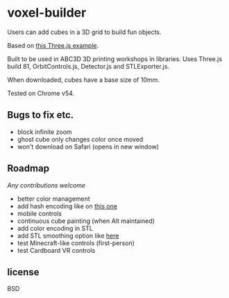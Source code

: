 # voxel-builder

Users can add cubes in a 3D grid to build fun objects. 

Based on [this Three.js example](https://threejs.org/examples/#webgl_interactive_voxelpainter).

Built to be used in ABC3D 3D printing workshops in libraries. 
Uses Three.js build 81, OrbitControls.js, Detector.js and STLExporter.js. 

When downloaded, cubes have a base size of 10mm. 

Tested on Chrome v54.

## Bugs to fix etc.

- block infinite zoom 
- ghost cube only changes color once moved 
- won't download on Safari (opens in new window) 

## Roadmap 
*Any contributions welcome*

- better color management 
- add hash encoding like on [this one](https://github.com/maxogden/voxel-builder) 
- mobile controls 
- continuous cube painting (when Alt maintained)
- add color encoding in STL 
- add STL smoothing option like [here](https://github.com/maxogden/ndarray-stl) 
- test Minecraft-like controls (first-person)
- test Cardboard VR controls 

## license

BSD
